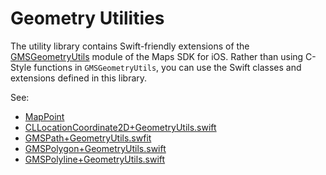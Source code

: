 Geometry Utilities
==================

The utility library contains Swift-friendly extensions of the [GMSGeometryUtils](https://developers.google.com/maps/documentation/ios-sdk/reference/group___geometry_utils) module of the Maps SDK for iOS. Rather than using C-Style functions in `GMSGeometryUtils`, you can use the Swift classes and extensions defined in this library.

See:
* [MapPoint](https://github.com/googlemaps/google-maps-ios-utils/blob/main/Sources/GoogleMapsUtils/GeometryUtils/MapPoint.swift)
* [CLLocationCoordinate2D+GeometryUtils.swift](https://github.com/googlemaps/google-maps-ios-utils/blob/main/Sources/GoogleMapsUtils/GeometryUtils/CLLocationCoordinate2D%2BGeometryUtils.swift)
* [GMSPath+GeometryUtils.swfit](https://github.com/googlemaps/google-maps-ios-utils/blob/main/Sources/GoogleMapsUtils/GeometryUtils/GMSPath%2BGeometryUtils.swift)
* [GMSPolygon+GeometryUtils.swift](https://github.com/googlemaps/google-maps-ios-utils/blob/main/Sources/GoogleMapsUtils/GeometryUtils/GMSPolygon%2BGeometryUtils.swift)
* [GMSPolyline+GeometryUtils.swift](https://github.com/googlemaps/google-maps-ios-utils/blob/main/Sources/GoogleMapsUtils/GeometryUtils/GMSPolyline%2BGeometryUtils.swift)

